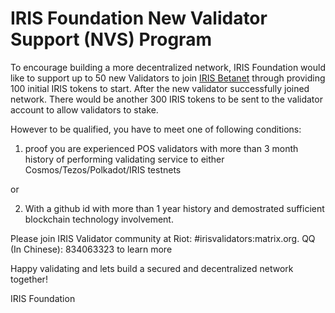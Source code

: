 # IRIS Foundation New Validator Support (NVS)  Program  

To encourage building a more decentralized network, IRIS Foundation would like to support up to 50 new Validators to join [IRIS Betanet](https://www.irisnet.org/mainnet) through providing 100 initial IRIS tokens to start. After the new validator successfully joined network.  There would be another 300 IRIS tokens to be sent to the validator account to allow validators to stake.  

However to be qualified, you have to meet one of following conditions: 

1. proof you are experienced POS validators with more than 3 month history of performing validating service to either Cosmos/Tezos/Polkadot/IRIS testnets 

or 

2. With a github id with more than 1 year history and demostrated sufficient blockchain technology involvement. 

Please join IRIS Validator community at Riot:  #irisvalidators:matrix.org. QQ (In Chinese): 834063323 to learn more

Happy validating and lets build a secured and decentralized network together!

IRIS Foundation 
